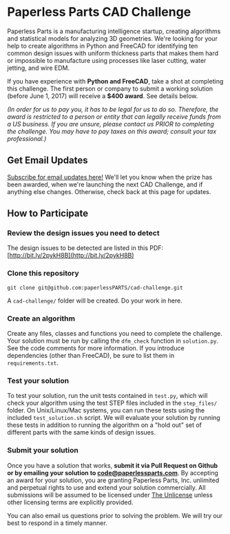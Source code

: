Paperless Parts CAD Challenge
=============================

Paperless Parts is a manufacturing intelligence startup, creating algorithms and statistical models for analyzing 3D geometries. We're looking for your help to create algorithms in Python and FreeCAD for identifying ten common design issues with uniform thickness parts that makes them hard or impossible to manufacture using processes like laser cutting, water jetting, and wire EDM.

If you have experience with **Python and FreeCAD**, take a shot at completing this challenge. The first person or company to submit a working solution (before June 1, 2017) will receive a **$400 award**. See details below.

*(In order for us to pay you, it has to be legal for us to do so. Therefore, the award is restricted to a person or entity that can legally receive funds from a US business. If you are unsure, please contact us PRIOR to completing the challenge. You may have to pay taxes on this award; consult your tax professional.)*

Get Email Updates
-----------------

[Subscribe for email updates here!](https://form.jotform.us/71215677192156) We'll let you know when the prize has been awarded, when we're launching the next CAD Challenge, and if anything else changes. Otherwise, check back at this page for updates.

How to Participate
------------------

### Review the design issues you need to detect

The design issues to be detected are listed in this PDF: [http://bit.ly/2pykH8B](http://bit.ly/2pykH8B)

### Clone this repository

`git clone git@github.com:paperlessPARTS/cad-challenge.git`

A `cad-challenge/` folder will be created. Do your work in here.

### Create an algorithm

Create any files, classes and functions you need to complete the challenge. Your solution must be run by calling the `dfm_check` function in `solution.py`. See the code comments for more information. If you introduce dependencies (other than FreeCAD), be sure to list them in `requirements.txt`.

### Test your solution

To test your solution, run the unit tests contained in `test.py`, which will check your algorithm using the test STEP files included in the `step_files/` folder. On Unix/Linux/Mac systems, you can run these tests using the included `test_solution.sh` script. We will evaluate your solution by running these tests in addition to running the algorithm on a "hold out" set of different parts with the same kinds of design issues.

### Submit your solution

Once you have a solution that works, **submit it via Pull Request on Github or by emailing your solution to code@paperlessparts.com**. By accepting an award for your solution, you are granting Paperless Parts, Inc. unlimited and perpetual rights to use and extend your solution commercially. All submissions will be assumed to be licensed under [The Unlicense](http://unlicense.org/UNLICENSE) unless other licensing terms are explicitly provided.

You can also email us questions prior to solving the problem. We will try our best to respond in a timely manner.
